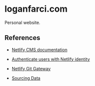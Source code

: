 # loganfarci.com
Personal website.

## References
- [Netlify CMS documentation](https://www.netlifycms.org/docs/intro/)
- [Authenticate users with Netlify identity](https://docs.netlify.com/visitor-access/identity/)
- [Netlify Git Gateway](https://docs.netlify.com/visitor-access/git-gateway/)


- [Sourcing Data](https://www.gatsbyjs.com/docs/how-to/sourcing-data/sourcing-from-netlify-cms/)
